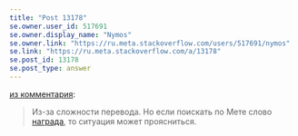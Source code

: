```yaml
---
title: "Post 13178"
se.owner.user_id: 517691
se.owner.display_name: "Nymos"
se.owner.link: "https://ru.meta.stackoverflow.com/users/517691/nymos"
se.link: "https://ru.meta.stackoverflow.com/a/13178"
se.post_id: 13178
se.post_type: answer
---
```

<p><a href="https://ru.meta.stackoverflow.com/questions/13177/%D0%9F%D0%BE%D1%87%D0%B5%D0%BC%D1%83-%D1%82%D0%B0%D0%BA-%D1%82%D1%8F%D0%B6%D0%B5%D0%BB%D0%BE-%D0%BF%D0%BE%D0%BB%D1%83%D1%87%D0%B8%D1%82%D1%8C-%D0%B7%D0%BD%D0%B0%D0%BA-%D0%90%D0%BB%D1%8C%D1%82%D1%80%D1%83%D0%B8%D1%81%D1%82#comment57159_13177">из комментария</a>:</p>
<blockquote>
<p>Из-за сложности перевода. Но если поискать по Мете слово <a href="https://ru.meta.stackoverflow.com/search?q=%D0%BD%D0%B0%D0%B3%D1%80%D0%B0%D0%B4%D0%B0">награда</a>, то ситуация может проясниться.</p>
</blockquote>
